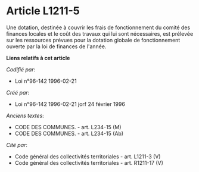 # Article L1211-5

Une dotation, destinée à couvrir les frais de fonctionnement du comité des finances locales et le coût des travaux qui lui
sont nécessaires, est prélevée sur les ressources prévues pour la dotation globale de fonctionnement ouverte par la loi de
finances de l'année.

**Liens relatifs à cet article**

_Codifié par_:

  - Loi n°96-142 1996-02-21

_Créé par_:

  - Loi n°96-142 1996-02-21 jorf 24 février 1996

_Anciens textes_:

  - CODE DES COMMUNES. - art. L234-15 (M)
  - CODE DES COMMUNES. - art. L234-15 (Ab)

_Cité par_:

  - Code général des collectivités territoriales - art. L1211-3 (V)
  - Code général des collectivités territoriales - art. R1211-17 (V)
